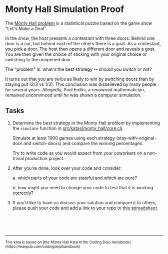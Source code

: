 # Monty Hall Simulation Proof

The [Monty Hall problem](https://en.wikipedia.org/wiki/Monty_Hall_problem) is a statistical puzzle based on the game show "Let's Make a Deal".

In the show, the host presents a contestant with three doors. Behind one door is a car, but behind each of the others there is a goat.  As a contestant, you pick a door. The host then opens a different door and reveals a goat. You are then given the choice of sticking with your original choice or switching to the unopened door.

The "problem" is: what's the best strategy -- should you switch or not?

It turns out that you are twice as likely to win by switching doors than by staying put (2/3 vs 1/3). This conclusion was disbelieved by many people for several years. Allegedly, Paul Erdős, a renowned mathematician, remained unconvinced until he was shown a computer simulation.

## Tasks

1. Determine the best strategy in the Monty Hall problem by implementing the `simulate` function in [src/katas/monty_hall/core.clj](../src/katas/monty_hall/core.clj).

   Simulate at least 1000 games using each strategy (stay-with-original-door and switch-doors) and compare the winning percentages.

   Try to write code as you would expect from your coworkers on a non-trivial production project.

2. After you're done, look over your code and consider:

   a. which parts of your code are stateful and which are pure?

   b. how might you need to change your code to test that it is working correctly?

3. If you’d like to have us discuss your solution and compare it to others, please push your code and add a link to your repo to [this spreadsheet](https://docs.google.com/spreadsheets/d/1JwO53TlIj367CTodutJNvESWis0tIk4RJH8AiZoPsqs/edit?usp=sharing).

<br>
<br>
<br>
<hr>
<sup>This kata is based on [the Monty Hall Kata in the Coding Dojo Handbook](https://leanpub.com/codingdojohandbook)</sup>
